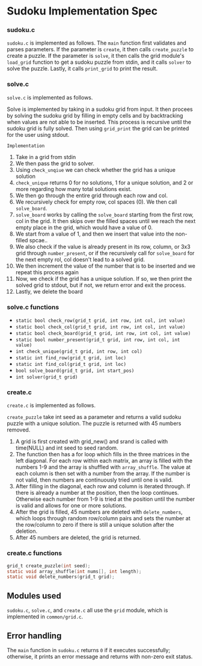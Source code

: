 # Sudoku Implementation Spec

### sudoku.c
`sudoku.c` is implemented as follows.
The `main` function first validates and parses parameters. If the parameter is `create`, it then calls `create_puzzle` to create a puzzle. If the parameter is `solve`, it then calls the grid module's `load_grid` function to get a sudoku puzzle from stdin, and it calls `solver` to solve the puzzle. Lastly, it calls `print_grid` to print the result.

### solve.c
`solve.c` is implemented as follows.

Solve is implemented by taking in a sudoku grid from input. It then procees by solving the sudoku grid by filling in empty cells and by backtracking when values are not able to be inserted. This process is recursive until the sudoku grid is fully solved. Then using `grid_print` the grid can be printed for the user using stdout. 

`Implementation`

1. Take in a grid from stdin
2. We then pass the grid to solver. 
3. Using `check_unqiue` we can check whether the grid has a unique solution 
4. `check_unique` returns 0 for no solutions, 1 for a unique solution, and 2 or more regarding how many total solutions exist. 
5. We then go through the entire grid through each row and col. 
6. We recursively check for empty row, col spaces (0). We then call `solve_board`. 
7. `solve_board` works by calling the `solve_board` starting from the first row, col in the grid. It then skips over the filled spaces until we reach the next empty place in the grid, which would have a value of 0.  
8. We start from a value of 1, and then we insert that value into the non-filled spcae.. 
9. We also check if the value is already present in its row, column, or 3x3 grid through `number_present`, or if the recursively call for `solve_board` for the next empty rol, col doesn't lead to a solved grid. 
10. We then increment the value of the number that is to be inserted and we repeat this process again
11. Now, we check if the grid has a unique solution. If so, we then print the solved grid to stdout, but if not, we return error and exit the process.
12. Lastly, we delete the board

### solve.c functions
* `static bool check_row(grid_t grid, int row, int col, int value)`
* `static bool check_col(grid_t grid, int row, int col, int value)`
* `static bool check_board(grid_t grid, int row, int col, int value)`
* `static bool number_present(grid_t grid, int row, int col, int value)`
* `int check_unique(grid_t grid, int row, int col)`
* `static int find_row(grid_t grid, int loc)`
* `static int find_col(grid_t grid, int loc)` 
* `bool solve_board(grid_t grid, int start_pos)`
* `int solver(grid_t grid)`

### create.c
`create.c` is implemented as follows.

`create_puzzle` take int seed as a parameter and returns a valid sudoku puzzle with a unique solution. The puzzle is returned with 45 numbers removed. 

1. A grid is first created with grid_new() and srand is called with time(NULL) and int seed to seed random. 
2. The function then has a for loop which fills in the three matrices in the left diagonal. For each row within each matrix, an array is filled with the numbers 1-9 and the array is shuffled with `array_shuffle`. The value at each column is then set with a number from the array. If the number is not valid, then numbers are continuously tried until one is valid. 
3. After filling in the diagonal, each row and column is iterated through. If there is already a number at the position, then the loop continues. Otherwise each number from 1-9 is tried at the position until the number is valid and allows for one or more solutions. 
4. After the grid is filled, 45 numbers are deleted with `delete_numbers`, which loops through random row/column pairs and sets the number at the row/column to zero if there is still a unique solution after the deletion. 
5. After 45 numbers are deleted, the grid is returned.

### create.c functions
```c
grid_t create_puzzle(int seed);
static void array_shuffle(int nums[], int length);
static void delete_numbers(grid_t grid);
```

## Modules used
`sudoku.c`, `solve.c`, and `create.c` all use the `grid` module, which is implemented in `common/grid.c`.

## Error handling
The `main` function in `sudoku.c` returns `0` if it executes successfully; otherwise, it prints an error message and returns with non-zero exit status.
